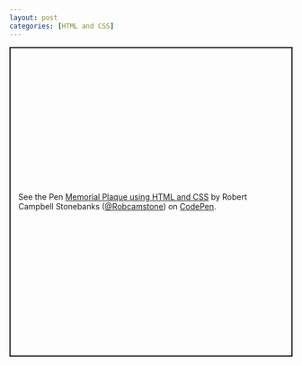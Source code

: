 ```yaml
---
layout: post
categories: [HTML and CSS]
---
```


<p class="codepen" data-height="551" data-theme-id="0" data-default-tab="result" data-user="Robcamstone" data-slug-hash="EroEod" style="height: 551px; box-sizing: border-box; display: flex; align-items: center; justify-content: center; border: 2px solid; margin: 1em 0; padding: 1em;" data-pen-title="Memorial Plaque using HTML and CSS">
  <span>See the Pen <a href="https://codepen.io/Robcamstone/pen/EroEod/">
  Memorial Plaque using HTML and CSS</a> by Robert Campbell Stonebanks (<a href="https://codepen.io/Robcamstone">@Robcamstone</a>)
  on <a href="https://codepen.io">CodePen</a>.</span>
</p>
<script async src="https://static.codepen.io/assets/embed/ei.js"></script>
